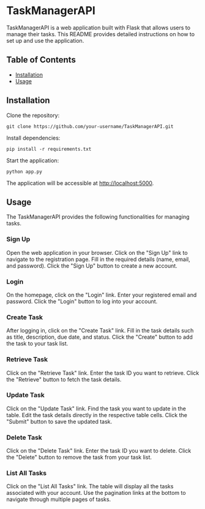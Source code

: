 <h1>TaskManagerAPI</h1>

<p>TaskManagerAPI is a web application built with Flask that allows users to manage their tasks. This README provides detailed instructions on how to set up and use the application.</p>

<h2>Table of Contents</h2>
<ul>
  <li><a href="#installation">Installation</a></li>
  <li><a href="#usage">Usage</a></li>
</ul>

<h2 id="installation">Installation</h2>
<p>Clone the repository:</p>

<pre><code>git clone https://github.com/your-username/TaskManagerAPI.git</code></pre>

<p>Install dependencies:</p>

<pre><code>pip install -r requirements.txt</code></pre>

<p>Start the application:</p>

<pre><code>python app.py</code></pre>

<p>The application will be accessible at <a href="http://localhost:5000">http://localhost:5000</a>.</p>

<h2 id="usage">Usage</h2>

<p>The TaskManagerAPI provides the following functionalities for managing tasks.</p>

<h3>Sign Up</h3>
<p>Open the web application in your browser. Click on the "Sign Up" link to navigate to the registration page. Fill in the required details (name, email, and password). Click the "Sign Up" button to create a new account.</p>

<h3>Login</h3>
<p>On the homepage, click on the "Login" link. Enter your registered email and password. Click the "Login" button to log into your account.</p>

<h3>Create Task</h3>
<p>After logging in, click on the "Create Task" link. Fill in the task details such as title, description, due date, and status. Click the "Create" button to add the task to your task list.</p>

<h3>Retrieve Task</h3>
<p>Click on the "Retrieve Task" link. Enter the task ID you want to retrieve. Click the "Retrieve" button to fetch the task details.</p>

<h3>Update Task</h3>
<p>Click on the "Update Task" link. Find the task you want to update in the table. Edit the task details directly in the respective table cells. Click the "Submit" button to save the updated task.</p>

<h3>Delete Task</h3>
<p>Click on the "Delete Task" link. Enter the task ID you want to delete. Click the "Delete" button to remove the task from your task list.</p>

<h3>List All Tasks</h3>
<p>Click on the "List All Tasks" link. The table will display all the tasks associated with your account. Use the pagination links at the bottom to navigate through multiple pages of tasks.</p>

